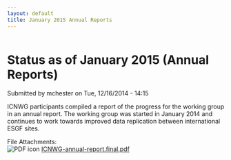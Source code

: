 ```yaml
---
layout: default
title: January 2015 Annual Reports
---
```

<div id="content" class="column">
    <div class="section">
        <a id="main-content"></a>
        <h1 class="title" id="page-title">
            Status as of January 2015 (Annual Reports)        
        </h1>
        <div class="region region-content">
            <div id="block-system-main" class="block block-system">
                <div class="content">
                    <div id="node-45" class="node node-book node-full clearfix" about="{{site.baseurl}}status-january-2015-annual-reports" typeof="sioc:Item foaf:Document">
                        <span property="dc:title" content="Status as of January 2015 (Annual Reports)" class="rdf-meta element-hidden"></span><span property="sioc:num_replies" content="0" datatype="xsd:integer" class="rdf-meta element-hidden"></span>
                        <div class="meta submitted">
                            <span property="dc:date dc:created" content="2014-12-16T14:15:34-08:00" datatype="xsd:dateTime" rel="sioc:has_creator">Submitted by <span class="username" xml:lang="" about="/users/mchester" typeof="sioc:UserAccount" property="foaf:name" datatype="">mchester</span> on Tue, 12/16/2014 - 14:15</span>    
                        </div>
                        <div class="content clearfix">
                            <div class="field field-name-body field-type-text-with-summary field-label-hidden">
                                <div class="field-items">
                                    <div class="field-item even" property="content:encoded">
                                        <p>ICNWG participants compiled a report of the progress for the working group in an annual report. The working group was started in January 2014 and continues to work towards improved data replication between international ESGF sites.</p>
                                    </div>
                                </div>
                            </div>
                            <div class="field field-name-field-file-attachments field-type-file field-label-above">
                                <div class="field-label">File Attachments:&nbsp;</div>
                                <div class="field-items">
                                    <div class="field-item even"><span class="file"><img class="file-icon" alt="PDF icon" title="application/pdf" src="{{site.baseurl}}/Data/media/images/pdf-icon.png"> <a href="{{site.baseurl}}/assets/ICNWG-annual-report.final.pdf" type="application/pdf; length=2100271">ICNWG-annual-report.final.pdf</a></span></div>
                                </div>
                            </div>
                        </div>
                    </div>
                </div>
            </div>
        </div>
    </div>
</div>